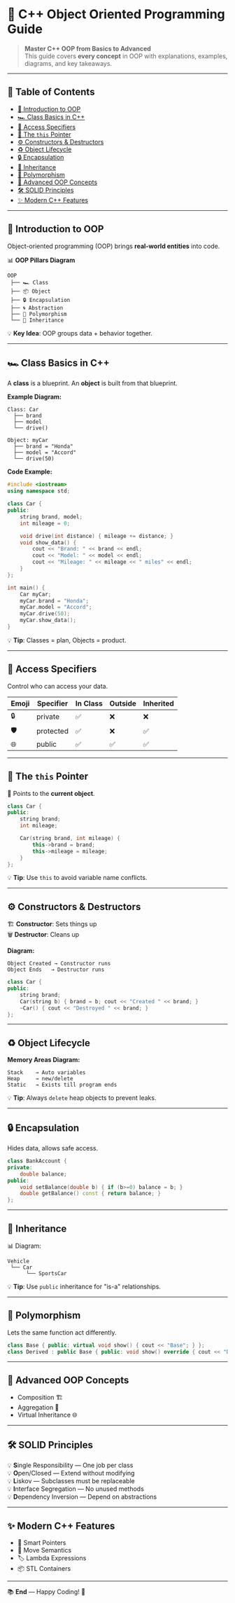 # 🚀 C++ Object Oriented Programming Guide

> **Master C++ OOP from Basics to Advanced**  
> This guide covers **every concept** in OOP with explanations, examples, diagrams, and key takeaways.

---

## 📑 Table of Contents
- [🏁 Introduction to OOP](#-introduction-to-oop)
- [🏎 Class Basics in C++](#-class-basics-in-c)
- [🔑 Access Specifiers](#-access-specifiers)
- [📌 The `this` Pointer](#-the-this-pointer)
- [⚙️ Constructors & Destructors](#️-constructors--destructors)
- [♻️ Object Lifecycle](#️-object-lifecycle)
- [🔒 Encapsulation](#-encapsulation)
- [🌳 Inheritance](#-inheritance)
- [🔄 Polymorphism](#-polymorphism)
- [🧩 Advanced OOP Concepts](#-advanced-oop-concepts)
- [🛠 SOLID Principles](#-solid-principles)
- [✨ Modern C++ Features](#-modern-c-features)

---

## 🏁 Introduction to OOP

Object-oriented programming (OOP) brings **real-world entities** into code.

📊 **OOP Pillars Diagram**
```
OOP
 ├── 🏎 Class
 ├── 📦 Object
 ├── 🔒 Encapsulation
 ├── 🌀 Abstraction
 ├── 🔄 Polymorphism
 └── 🌳 Inheritance
```

💡 **Key Idea**: OOP groups data + behavior together.

---

## 🏎 Class Basics in C++

A **class** is a blueprint. An **object** is built from that blueprint.

**Example Diagram:**
```
Class: Car
  ├── brand
  ├── model
  └── drive()

Object: myCar
  ├── brand = "Honda"
  ├── model = "Accord"
  └── drive(50)
```

**Code Example:**
```cpp
#include <iostream>
using namespace std;

class Car {
public:
    string brand, model;
    int mileage = 0;

    void drive(int distance) { mileage += distance; }
    void show_data() {
        cout << "Brand: " << brand << endl;
        cout << "Model: " << model << endl;
        cout << "Mileage: " << mileage << " miles" << endl;
    }
};

int main() {
    Car myCar;
    myCar.brand = "Honda";
    myCar.model = "Accord";
    myCar.drive(50);
    myCar.show_data();
}
```

💡 **Tip**: Classes = plan, Objects = product.

---

## 🔑 Access Specifiers

Control who can access your data.

| Emoji | Specifier  | In Class | Outside | Inherited |
|-------|------------|----------|---------|-----------|
| 🔒    | private    | ✅       | ❌      | ❌        |
| 🛡     | protected | ✅       | ❌      | ✅        |
| 🌐    | public     | ✅       | ✅      | ✅        |

---

## 📌 The `this` Pointer

📍 Points to the **current object**.

```cpp
class Car {
public:
    string brand;
    int mileage;

    Car(string brand, int mileage) {
        this->brand = brand;
        this->mileage = mileage;
    }
};
```

💡 **Tip**: Use `this` to avoid variable name conflicts.

---

## ⚙️ Constructors & Destructors

🏗 **Constructor**: Sets things up  
🗑 **Destructor**: Cleans up

**Diagram:**
```
Object Created → Constructor runs
Object Ends   → Destructor runs
```

```cpp
class Car {
public:
    string brand;
    Car(string b) { brand = b; cout << "Created " << brand; }
    ~Car() { cout << "Destroyed " << brand; }
};
```

---

## ♻️ Object Lifecycle

**Memory Areas Diagram:**
```
Stack    → Auto variables
Heap     → new/delete
Static   → Exists till program ends
```

💡 **Tip**: Always `delete` heap objects to prevent leaks.

---

## 🔒 Encapsulation

Hides data, allows safe access.

```cpp
class BankAccount {
private:
    double balance;
public:
    void setBalance(double b) { if (b>=0) balance = b; }
    double getBalance() const { return balance; }
};
```

---

## 🌳 Inheritance

📊 Diagram:
```
Vehicle
 └── Car
      └── SportsCar
```

💡 **Tip**: Use `public` inheritance for "is-a" relationships.

---

## 🔄 Polymorphism

Lets the same function act differently.

```cpp
class Base { public: virtual void show() { cout << "Base"; } };
class Derived : public Base { public: void show() override { cout << "Derived"; } };

```

---

## 🧩 Advanced OOP Concepts

- Composition 🏗
- Aggregation 🧷
- Virtual Inheritance 🌐

---

## 🛠 SOLID Principles

💡 **S**ingle Responsibility — One job per class  
💡 **O**pen/Closed — Extend without modifying  
💡 **L**iskov — Subclasses must be replaceable  
💡 **I**nterface Segregation — No unused methods  
💡 **D**ependency Inversion — Depend on abstractions

---

## ✨ Modern C++ Features

- 🔑 Smart Pointers
- 🚚 Move Semantics
- 🏷 Lambda Expressions
- 📦 STL Containers

---

📚 **End** — Happy Coding! 🚀
